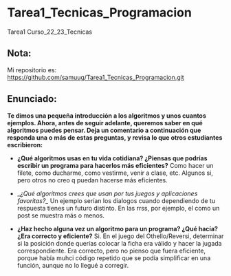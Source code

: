 # Tarea1_Tecnicas_Programacion
Tarea1 Curso_22_23_Tecnicas

## Nota:
Mi repositorio es: https://github.com/samuug/Tarea1_Tecnicas_Programacion.git

## Enunciado:

__Te dimos una pequeña introducción a los algoritmos y unos cuantos ejemplos. Ahora, antes de seguir adelante, queremos saber en qué algoritmos puedes pensar.
Deja un comentario a continuación que responda una o más de estas preguntas, y revisa lo que otros estudiantes escribieron:__

* __¿Qué algoritmos usas en tu vida cotidiana? ¿Piensas que podrías escribir un programa para hacerlos más eficientes?__
Como hacer un filete, como ducharme, como vestirme, venir a clase, etc. Algunos si, pero otros no creo q puedan hacerse más eficientes.

* __¿Qué algoritmos crees que usan por tus juegos y aplicaciones favoritas?\__
Un ejemplo serían los dialogos cuando dependiendo de tu respuesta tienes un futuro distinto. En las rrss, por ejemplo, el como un post se muestra más o menos.

* __¿Haz hecho alguna vez un algoritmo para un programa? ¿Qué hacía? ¿Era correcto y eficiente?__
Si. En el juego del Othello/Reversi, determinar si la posición donde querías colocar la ficha era válido y hacer la jugada correspondiente. Era correcto, pero no pienso que fuera eficiente, porque había muhci código repetido que se podía simplificar en una función, aunque no lo llegué a corregir.
